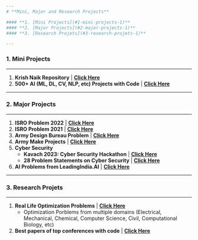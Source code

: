 ```yaml
---
# **Mini, Major and Research Projects**

#### **1. [Mini Projects](#1-mini-projects-1)**
#### **2. [Major Projects](#2-major-projects-1)**
#### **3. [Research Projets](#3-research-projets-1)**

---
```

### **1. Mini Projects**
---
 1. **Krish Naik Repository** | <a href="https://github.com/krishnaik06?tab=repositories" target="_blank" rel="noopener"><b>Click Here</b></a>
 2. **500+ AI (ML, DL, CV, NLP, etc) Projects with Code** | <a href="https://github.com/ashishpatel26/500-AI-Machine-learning-Deep-learning-Computer-vision-NLP-Projects-with-code" target="_blank" rel="noopener"><b>Click Here</b></a>

---
### **2. Major Projects**
---
1. **ISRO Problem 2022** | <a href="https://drive.google.com/drive/folders/1K-0glTmjcy2XYl0VGMvEnwgQN9E2KZEX" target="_blank" rel="noopener"><b>Click Here</b></a>
2. **ISRO Problem 2021** | <a href="https://drive.google.com/drive/folders/1K-0glTmjcy2XYl0VGMvEnwgQN9E2KZEX" target="_blank" rel="noopener"><b>Click Here</b></a>
3. **Army Design Bureau Problem** | <a href="https://drive.google.com/drive/folders/1K-0glTmjcy2XYl0VGMvEnwgQN9E2KZEX" target="_blank" rel="noopener"><b>Click Here</b></a>
4. **Army Make Projects** | <a href="https://drive.google.com/drive/folders/1K-0glTmjcy2XYl0VGMvEnwgQN9E2KZEX" target="_blank" rel="noopener"><b>Click Here</b></a>
5. **Cyber Security**
   - **Kavach 2023: Cyber Security Hackathon** | <a href="https://kavach.mic.gov.in/kavach2023PS" target="_blank" rel="noopener"><b>Click Here</b></a>
   - **28 Problem Statements on Cyber Security** | <a href="https://drive.google.com/drive/folders/1K-0glTmjcy2XYl0VGMvEnwgQN9E2KZEX" target="_blank" rel="noopener"><b>Click Here</b></a>
6. **AI Problems from LeadingIndia.AI** | <a href="https://www.leadingindia.ai/projects" target="_blank" rel="noopener"><b>Click Here</b></a>

---
### **3. Research Projets**
---
1. **Real Life Optimization Problems** | <a href="https://github.com/P-N-Suganthan/2020-RW-Constrained-Optimisation/blob/master/Problem-Definitions.pdf" target="_blank" rel="noopener"><b>Click Here</b></a>
   - Optimization Porblems from multiple domains (Electrical, Mechanical, Chemical, Computer Science, Civil, Computational Biology, etc)
2. **Best papers of top conferences with code** | <a href="https://github.com/zziz/pwc" target="_blank" rel="noopener"><b>Click Here</b></a>

